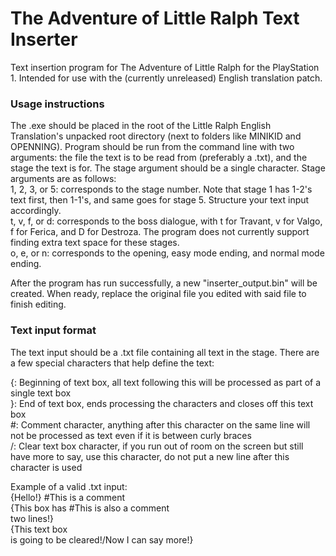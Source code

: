 # The Adventure of Little Ralph Text Inserter

Text insertion program for The Adventure of Little Ralph for the PlayStation 1. Intended for use with the (currently unreleased) English translation patch.

### Usage instructions

The .exe should be placed in the root of the Little Ralph English Translation's unpacked root directory (next to folders like MINIKID and OPENNING).
Program should be run from the command line with two arguments: the file the text is to be read from (preferably a .txt), and the stage the text is for. The stage argument should be a single character.
Stage arguments are as follows:<br>
1, 2, 3, or 5: corresponds to the stage number. Note that stage 1 has 1-2's text first, then 1-1's, and same goes for stage 5. Structure your text input accordingly.<br>
t, v, f, or d: corresponds to the boss dialogue, with t for Travant, v for Valgo, f for Ferica, and D for Destroza. The program does not currently support finding extra text space for these stages.<br>
o, e, or n: corresponds to the opening, easy mode ending, and normal mode ending.

After the program has run successfully, a new "inserter_output.bin" will be created. When ready, replace the original file you edited with said file to finish editing.

### Text input format

The text input should be a .txt file containing all text in the stage. There are a few special characters that help define the text:

{: Beginning of text box, all text following this will be processed as part of a single text box<br>
}: End of text box, ends processing the characters and closes off this text box<br>
#: Comment character, anything after this character on the same line will not be processed as text even if it is between curly braces<br>
/: Clear text box character, if you run out of room on the screen but still have more to say, use this character, do not put a new line after this character is used

Example of a valid .txt input:<br>
{Hello!} #This is a comment<br>
{This box has #This is also a comment<br>
two lines!}<br>
{This text box<br>
is going to be cleared!/Now I can say more!}
